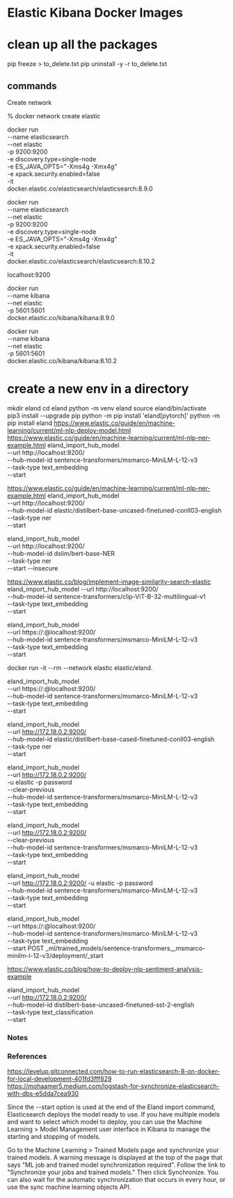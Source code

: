 #
# Elastic Kibana Docker Images

# clean up all the packages
pip freeze > to_delete.txt
pip uninstall -y -r to_delete.txt
## commands
Create network

% docker network create elastic


docker run \
--name elasticsearch \
--net elastic \
-p 9200:9200 \
-e discovery.type=single-node \
-e ES_JAVA_OPTS="-Xms4g -Xmx4g"\
-e xpack.security.enabled=false \
-it \
docker.elastic.co/elasticsearch/elasticsearch:8.9.0

docker run \
--name elasticsearch \
--net elastic \
-p 9200:9200 \
-e discovery.type=single-node \
-e ES_JAVA_OPTS="-Xms4g -Xmx4g"\
-e xpack.security.enabled=false \
-it \
docker.elastic.co/elasticsearch/elasticsearch:8.10.2


localhost:9200

docker run \
--name kibana \
--net elastic \
-p 5601:5601 \
docker.elastic.co/kibana/kibana:8.9.0

docker run \
--name kibana \
--net elastic \
-p 5601:5601 \
docker.elastic.co/kibana/kibana:8.10.2

# create a new env in a directory
mkdir eland
cd eland
python -m venv eland
source eland/bin/activate  
pip3 install --upgrade pip
python -m pip install 'eland[pytorch]'
python -m pip install eland
https://www.elastic.co/guide/en/machine-learning/current/ml-nlp-deploy-model.html
https://www.elastic.co/guide/en/machine-learning/current/ml-nlp-ner-example.html
eland_import_hub_model \
--url http://localhost:9200/ \
--hub-model-id sentence-transformers/msmarco-MiniLM-L-12-v3 \
--task-type text_embedding \
--start

https://www.elastic.co/guide/en/machine-learning/current/ml-nlp-ner-example.html
eland_import_hub_model \
--url http://localhost:9200/ \
--hub-model-id elastic/distilbert-base-uncased-finetuned-conll03-english \
--task-type ner \
--start

eland_import_hub_model \
--url http://localhost:9200/ \
--hub-model-id dslim/bert-base-NER \
--task-type ner \
--start --insecure

https://www.elastic.co/blog/implement-image-similarity-search-elastic
eland_import_hub_model
--url http://localhost:9200/ \
--hub-model-id sentence-transformers/clip-ViT-B-32-multilingual-v1 \
--task-type text_embedding \
--start


eland_import_hub_model \
--url https://<user>:<password>@localhost:9200/ \
--hub-model-id sentence-transformers/msmarco-MiniLM-L-12-v3 \
--task-type text_embedding \
--start

docker run -it --rm --network elastic elastic/eland.

eland_import_hub_model \
--url https://<user>:<password>@localhost:9200/ \
--hub-model-id sentence-transformers/msmarco-MiniLM-L-12-v3 \
--task-type text_embedding \
--start

eland_import_hub_model \
--url http://172.18.0.2:9200/ \
--hub-model-id elastic/distilbert-base-cased-finetuned-conll03-english \
--task-type ner \
--start


eland_import_hub_model \
--url http://172.18.0.2:9200/ \
-u elastic -p password \
--clear-previous \
--hub-model-id sentence-transformers/msmarco-MiniLM-L-12-v3 \
--task-type text_embedding \
--start

eland_import_hub_model \
--url http://172.18.0.2:9200/ \
--clear-previous \
--hub-model-id sentence-transformers/msmarco-MiniLM-L-12-v3 \
--task-type text_embedding \
--start



eland_import_hub_model \
--url http://172.18.0.2:9200/ -u elastic -p password \
--hub-model-id sentence-transformers/msmarco-MiniLM-L-12-v3 \
--task-type text_embedding \
--start


eland_import_hub_model \
--url https://<user>:<password>@localhost:9200/ \
--hub-model-id sentence-transformers/msmarco-MiniLM-L-12-v3 \
--task-type text_embedding \
--start
POST _ml/trained_models/sentence-transformers__msmarco-minilm-l-12-v3/deployment/_start

https://www.elastic.co/blog/how-to-deploy-nlp-sentiment-analysis-example


eland_import_hub_model \
--url http://172.18.0.2:9200/ \
--hub-model-id distilbert-base-uncased-finetuned-sst-2-english \
--task-type text_classification \
--start
### Notes

### References
https://levelup.gitconnected.com/how-to-run-elasticsearch-8-on-docker-for-local-development-401fd3fff829
https://mohaamer5.medium.com/logstash-for-synchronize-elasticsearch-with-dbs-e5dda7cea930

Since the --start option is used at the end of the Eland import command, Elasticsearch deploys the model ready to use. If you have multiple models and want to select which model to deploy, you can use the Machine Learning > Model Management user interface in Kibana to manage the starting and stopping of models.

Go to the Machine Learning > Trained Models page and synchronize your trained models. A warning message is displayed at the top of the page that says "ML job and trained model synchronization required". Follow the link to "Synchronize your jobs and trained models." Then click Synchronize. You can also wait for the automatic synchronization that occurs in every hour, or use the sync machine learning objects API.

